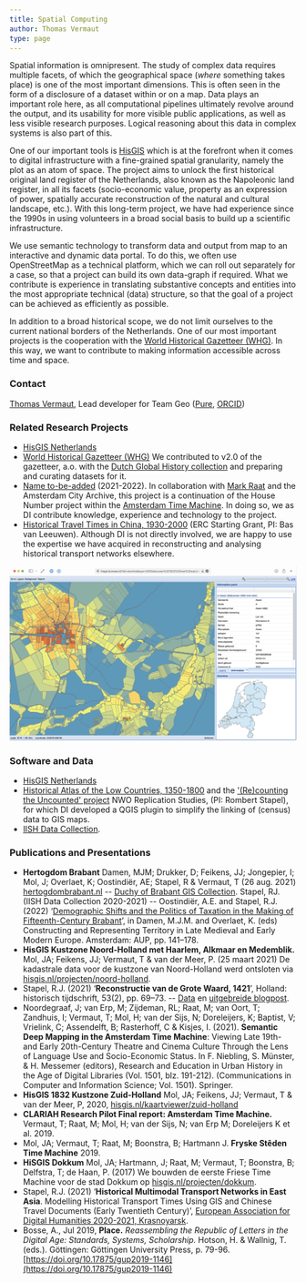 ```yaml
---
title: Spatial Computing
author: Thomas Vermaut
type: page
---
```


Spatial information is omnipresent. The study of complex data requires multiple facets, of which the geographical space (*where* something takes place) is one of the most important dimensions. This is often seen in the form of a disclosure of a dataset within or on a map. Data plays an important role here, as all computational pipelines ultimately revolve around the output, and its usability for more visible public applications, as well as less visible research purposes. Logical reasoning about this data in complex systems is also part of this.

One of our important tools is [HisGIS](https://hisgis.nl) which is at the forefront when it comes to digital infrastructure with a fine-grained spatial granularity, namely the plot as an atom of space. The project aims to unlock the first historical original land register of the Netherlands, also known as the Napoleonic land register, in all its facets (socio-economic value, property as an expression of power, spatially accurate reconstruction of the natural and cultural landscape, etc.). With this long-term project, we have had experience since the 1990s in using volunteers in a broad social basis to build up a scientific infrastructure.

We use semantic technology to transform data and output from map to an interactive and dynamic data portal. To do this, we often use OpenStreetMap as a technical platform, which we can roll out separately for a case, so that a project can build its own data-graph if required. What we contribute is experience in translating substantive concepts and entities into the most appropriate technical (data) structure, so that the goal of a project can be achieved as efficiently as possible.

In addition to a broad historical scope, we do not limit ourselves to the current national borders of the Netherlands. One of our most important projects is the cooperation with the [World Historical Gazetteer (WHG)](https://whgazetteer.org/). In this way, we want to contribute to making information accessible across time and space.

### Contact

[Thomas Vermaut](mailto:thomas.vermaut@di.huc.knaw.nl), Lead developer for Team Geo ([Pure](https://pure.knaw.nl/portal/en/persons/thomas-vermaut), [ORCID](https://orcid.org/0000-0003-2770-7383))

### Related Research Projects

- [HisGIS Netherlands](https://hisgis.nl)
- [World Historical Gazetteer (WHG)](https://whgazetteer.org/) We contributed to v2.0 of the gazetteer, a.o. with the [Dutch Global History collection](https://whgazetteer.org/collections/2/detail) and preparing and curating datasets for it.
- [Name to-be-added](https://www.amsterdam.nl/stadsarchief/organisatie/projecten/juiste-adres/) (2021-2022). In collaboration with [Mark Raat](https://www.fryske-akademy.nl/nl/over-ons/medewerkers/medewerkerspagina/news/detail/mraat/) and the Amsterdam City Archive, this project is a continuation of the House Number project within the [Amsterdam Time Machine](https://www.amsterdamtimemachine.nl/). In doing so, we as DI contribute knowledge, experience and technology to the project.
- [Historical Travel Times in China, 1930-2000](https://www.worldeconomichistory.org/) (ERC Starting Grant, PI: Bas van Leeuwen). Although DI is not directly involved, we are happy to use the expertise we have acquired in reconstructing and analysing historical transport networks elsewhere.

![HisGIS Viewer](assets/his-gis.png)

### Software and Data

- [HisGIS Netherlands](https://hisgis.nl)
- [Historical Atlas of the Low Countries, 1350-1800](https://hdl.handle.net/10622/PGFYTM) and the ['(Re)counting the Uncounted' project](https://www.nwo.nl/projecten/40119038) NWO Replication Studies, (PI: Rombert Stapel), for which DI developed a QGIS plugin to simplify the linking of (census) data to GIS maps.
- [IISH Data Collection](https://datasets.iisg.amsterdam/). 

### Publications and Presentations

- **Hertogdom Brabant** Damen, MJM; Drukker, D; Feikens, JJ; Jongepier, I; Mol, J; Overlaet, K; Oostindiër, AE; Stapel, R & Vermaut, T (26 aug. 2021) [hertogdombrabant.nl](https://hertogdombrabant.nl/)
-- [Duchy of Brabant GIS Collection](https://hdl.handle.net/10622/UOKBYL). Stapel, RJ. (IISH Data Collection 2020-2021)
-- Oostindiër, A.E. and Stapel, R.J. (2022) ‘[Demographic Shifts and the Politics of Taxation in the Making of Fifteenth-Century Brabant](https://library.oapen.org/bitstream/handle/20.500.12657/52143/9789048551804.pdf?sequence=1#page=142)’, in Damen, M.J.M. and Overlaet, K. (eds) Constructing and Representing Territory in Late Medieval and Early Modern Europe. Amsterdam: AUP, pp. 141–178.
- **HisGIS Kustzone Noord-Holland met Haarlem, Alkmaar en Medemblik.** Mol, JA; Feikens, JJ; Vermaut, T & van der Meer, P. (25 maart 2021) De kadastrale data voor de kustzone van Noord-Holland werd ontsloten via [hisgis.nl/projecten/noord-holland](https://hisgis.nl/projecten/noord-holland/).
- Stapel, R.J. (2021) ‘**Reconstructie van de Grote Waard, 1421**’, Holland: historisch tijdschrift, 53(2), pp. 69–73.
-- [Data](https://hdl.handle.net/10622/XZAHCX) en [uitgebreide blogpost](https://rombertstapel.com/2021/06/reconstruction-of-the-grote-waard-1421/).
- Noordegraaf, J; van Erp, M; Zijdeman, RL; Raat, M; van Oort, T; Zandhuis, I; Vermaut, T; Mol, H; van der Sijs, N; Doreleijers, K; Baptist, V; Vrielink, C; Assendelft, B; Rasterhoff, C & Kisjes, I. (2021). **Semantic Deep Mapping in the Amsterdam Time Machine**: Viewing Late 19th- and Early 20th-Century Theatre and Cinema Culture Through the Lens of Language Use and Socio-Economic Status. In F. Niebling, S. Münster, & H. Messemer (editors), Research and Education in Urban History in the Age of Digital Libraries (Vol. 1501, blz. 191-212). (Communications in Computer and Information Science; Vol. 1501). Springer.
- **HisGIS 1832 Kustzone Zuid-Holland** Mol, JA; Feikens, JJ; Vermaut, T & van der Meer, P, 2020, [hisgis.nl/kaartviewer/zuid-holland](https://hisgis.nl/kaartviewer/zuid-holland/)
- **CLARIAH Research Pilot Final report: Amsterdam Time Machine.** Vermaut, T; Raat, M; Mol, H; van der Sijs, N; van Erp M; Doreleijers K et al. 2019.
- Mol, JA; Vermaut, T; Raat, M; Boonstra, B; Hartmann J. **Fryske Stêden Time Machine** 2019.
- **HiSGIS Dokkum** Mol, JA; Hartmann, J; Raat, M; Vermaut, T; Boonstra, B; Delfstra, T; de Haan, P. (2017) We bouwden de eerste Friese Time Machine voor de stad Dokkum op [hisgis.nl/projecten/dokkum](https://hisgis.nl/projecten/dokkum/).
- Stapel, R.J. (2021) ‘**Historical Multimodal Transport Networks in East Asia**. Modelling Historical Transport Times Using GIS and Chinese Travel Documents (Early Twentieth Century)’, [European Association for Digital Humanities 2020-2021, Krasnoyarsk](https://eadh2020-2021.org).
- Bosse, A., Jul 2019, **Place.** _Reassembling the Republic of Letters in the Digital Age: Standards, Systems, Scholarship._ Hotson, H. & Wallnig, T. (eds.). Göttingen: Göttingen University Press, p. 79-96. [https://doi.org/10.17875/gup2019-1146](https://doi.org/10.17875/gup2019-1146)
